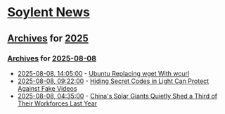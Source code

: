 # [Soylent News](../../../README.md)

## [Archives](../../index.md) for [2025](../index.md)

### [Archives](../../index.md) for [2025-08-08](index.md)

* [2025-08-08, 14:05:00](https://soylentnews.org/article.pl?sid=25/08/07/0255247&from=rss) - [Ubuntu Replacing wget With wcurl](https://soylentnews.org/article.pl?sid=25/08/07/0255247&from=rss)
* [2025-08-08, 09:22:00](https://soylentnews.org/article.pl?sid=25/08/07/0248239&from=rss) - [Hiding Secret Codes in Light Can Protect Against Fake Videos](https://soylentnews.org/article.pl?sid=25/08/07/0248239&from=rss)
* [2025-08-08, 04:35:00](https://soylentnews.org/article.pl?sid=25/08/06/235236&from=rss) - [China's Solar Giants Quietly Shed a Third of Their Workforces Last Year](https://soylentnews.org/article.pl?sid=25/08/06/235236&from=rss)
